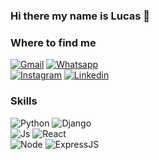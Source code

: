 

### Hi there my name is Lucas 👋

<!--
**lucasfozzatti/lucasfozzatti** is a ✨ _special_ ✨ repository because its `README.md` (this file) appears on your GitHub profile.-->


### Where to find me


[![Gmail](https://img.shields.io/badge/Gmail-red?style=for-the-badge&logo=gmail&logoColor=white&labelColor=101010)](mailto:fozzatti98@gmail.com)
[![Whatsapp](https://img.shields.io/badge/Whatsapp-green?style=for-the-badge&logo=whatsapp&logoColor=white&labelColor=101010)](https://wa.me/+542612127148)</br>
[![Instagram](https://img.shields.io/badge/Instagram-orange?style=for-the-badge&logo=instagram&logoColor=white&labelColor=101010)](https://www.instagram.com/fozzattilucas/)
[![Linkedin](https://img.shields.io/badge/Linkedin-blue?style=for-the-badge&logo=linkedin&logoColor=white&labelColor=101010)](https://www.linkedin.com/in/lucas-fozzatti-4b029a202/)</br>

### Skills

![Python](https://img.shields.io/badge/-python-yellow?logo=python&logoColor=white&logoWidth=30&logoHeigth=40&style=for-the-badge)
![Django](https://img.shields.io/badge/-Django-008000?logo=django&logoColor=white&logoWidth=30&logoHeigth=40&style=for-the-badge)</br>
![Js](https://img.shields.io/badge/-JavaScript-ffd200?logo=javascript&logoColor=white&logoWidth=30&logoHeigth=40&style=for-the-badge)
![React](https://img.shields.io/badge/-ReactJs-61DAFB?logo=react&logoColor=white&logoWidth=30&logoHeigth=40&style=for-the-badge)</br>
![Node](https://img.shields.io/badge/-NodeJs-3E7B29?logo=node&logoColor=white&logoWidth=30&logoHeigth=40&style=for-the-badge)
![ExpressJS](https://img.shields.io/badge/-ExpressJs-gray?logo=express&logoColor=white&logoWidth=30&logoHeigth=40&style=for-the-badge)

  
